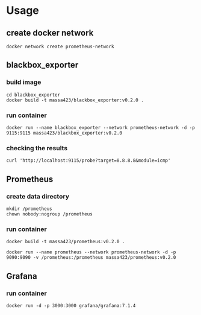 # Usage

## create docker network

```
docker network create prometheus-network
```

## blackbox_exporter

### build image

```
cd blackbox_exporter
docker build -t massa423/blackbox_exporter:v0.2.0 .
```

### run container

```
docker run --name blackbox_exporter --network prometheus-network -d -p 9115:9115 massa423/blackbox_exporter:v0.2.0
```

### checking the results

```
curl 'http://localhost:9115/probe?target=8.8.8.8&module=icmp'
```

## Prometheus

### create data directory

```
mkdir /prometheus
chown nobody:nogroup /prometheus
```

### run container

```
docker build -t massa423/prometheus:v0.2.0 .
```

```
docker run --name prometheus --network prometheus-network -d -p 9090:9090 -v /prometheus:/prometheus massa423/prometheus:v0.2.0
```

## Grafana

### run container

```
docker run -d -p 3000:3000 grafana/grafana:7.1.4
```
